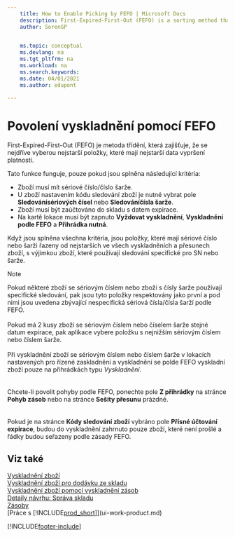 ```yaml
---
    title: How to Enable Picking by FEFO | Microsoft Docs
    description: First-Expired-First-Out (FEFO) is a sorting method that ensures that the oldest items, those with the earliest expiration dates, are picked first.
    author: SorenGP

    
    ms.topic: conceptual
    ms.devlang: na
    ms.tgt_pltfrm: na
    ms.workload: na
    ms.search.keywords:
    ms.date: 04/01/2021
    ms.author: edupont

---
```

# Povolení vyskladnění pomocí FEFO
First-Expired-First-Out (FEFO) je metoda třídění, která zajišťuje, že se nejdříve vyberou nejstarší položky, které mají nejstarší data vypršení platnosti.

Tato funkce funguje, pouze pokud jsou splněna následující kritéria:

- Zboží musí mít sériové číslo/číslo šarže.
- U zboží nastavením kódu sledování zboží je nutné vybrat pole **Sledovánísériových čísel** nebo **Sledováníčísla šarže**.
- Zboží musí být zaúčtováno do skladu s datem expirace.
- Na kartě lokace musí být zapnuto **Vyždovat vyskladnění**, **Vyskladnění podle FEFO** a **Přihrádka nutná**.

Když jsou splněna všechna kritéria, jsou položky, které mají sériové číslo nebo šarži řazeny od nejstarších ve všech vyskladněních a přesunech zboží,  s výjimkou zboží, které používají sledování specifické pro SN nebo šarže.

> [!NOTE]  
> Pokud některé zboží se sériovým číslem nebo zboží s čísly šarže používají specifické sledování, pak jsou tyto položky respektovány jako první a pod nimi jsou uvedena zbývající nespecifická sériová čísla/čísla šarží podle FEFO.
> <br /><br />
> Pokud má 2 kusy zboží se sériovým číslem nebo číselem šarže stejné datum expirace, pak aplikace vybere položku s nejnižším sériovým číslem nebo číslem šarže.
> <br /><br />
> Při vyskladnění zboží se sériovým číslem nebo číslem šarže v lokacích nastavených pro řízené zaskladnění a vyskladnění se polde FEFO vyskladní zboží pouze na přihrádkách typu *Vyskladnění*.   
> <br /><br />
> Chcete-li povolit pohyby podle FEFO, ponechte pole **Z přihrádky** na stránce **Pohyb zásob** nebo na stránce **Sešity přesunu** prázdné.  
> <br /><br />
> Pokud je na stránce **Kódy sledování zboží** vybráno pole **Přísné účtování expirace**, budou do vyskladnění zahrnuto pouze zboží, které není prošlé a řádky budou seřazeny podle zásady FEFO.

## Viz také
[Vyskladnění zboží](warehouse-pick-items.md)   
[Vyskladnění zboží pro dodávku ze skladu](warehouse-how-to-pick-items-for-warehouse-shipment.md)   
[Vyskladnění zboží pomocí vyskladnění zásob](warehouse-how-to-pick-items-with-inventory-picks.md)   
[Detaily návrhu: Správa skladu](design-details-warehouse-management.md)  
[Zásoby](inventory-manage-inventory.md)  
[Práce s [!INCLUDE[prod_short](includes/prod_short.md)]](ui-work-product.md)


[!INCLUDE[footer-include](includes/footer-banner.md)]